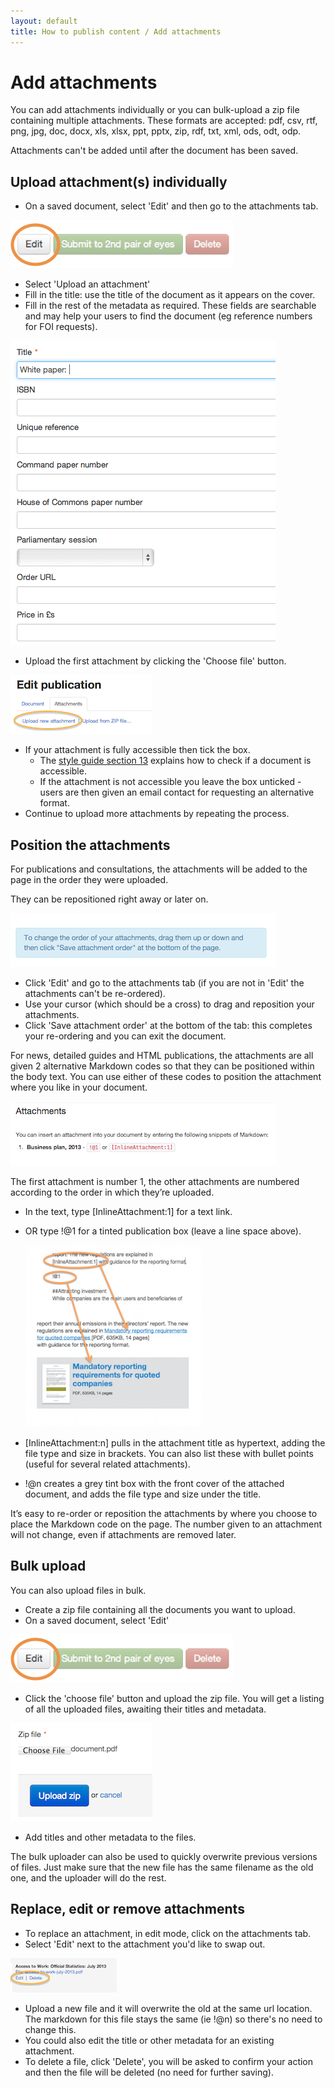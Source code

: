```yaml
---
layout: default
title: How to publish content / Add attachments
---
```


# Add attachments

You can add attachments individually or you can bulk-upload a zip file containing multiple attachments. These formats are accepted: pdf, csv, rtf, png, jpg, doc, docx, xls, xlsx, ppt, pptx, zip, rdf, txt, xml, ods, odt, odp.

Attachments can't be added until after the document has been saved.

## Upload attachment(s) individually

* On a saved document, select 'Edit' and then go to the attachments tab.

![Editing a docoument 3](editing-a-doc-3.png)

* Select 'Upload an attachment' 
* Fill in the title: use the title of the document as it appears on the cover. 
* Fill in the rest of the metadata as required. These fields are searchable and may help your users to find the document (eg reference numbers for FOI requests).

![Add associations 7](add-associations-7.png)

* Upload the first attachment by clicking the 'Choose file' button.

![Add attachments 6](add-attachments-6.png)

* If your attachment is fully accessible then tick the box.
   * The [style guide section 13](https://www.gov.uk/designprinciples/accessiblepdfs) explains how to check if a document is accessible. 
   * If the attachment is not accessible you leave the box unticked - users are then given an email contact for requesting an alternative format.
* Continue to upload more attachments by repeating the process.

## Position the attachments

For publications and consultations, the attachments will be added to the page in the order they were uploaded. 

They can be repositioned right away or later on.

![Add attachments 9](add-attachments-9.png)

* Click 'Edit' and go to the attachments tab (if you are not in 'Edit' the attachments can't be re-ordered).
* Use your cursor (which should be a cross) to drag and reposition your attachments.
* Click 'Save attachment order' at the bottom of the tab: this completes your re-ordering and you can exit the document.


For news, detailed guides and HTML publications, the attachments are all given 2 alternative Markdown codes so that they can be positioned within the body text. You can use either of these codes to position the attachment where you like in your document.

![Add attachments 3](add-attachments-3.png)

The first attachment is number 1, the other attachments are numbered according to the order in which they’re uploaded. 

* In the text, type \[InlineAttachment:1\] for a text link.
* OR type !@1 for a tinted publication box (leave a line space above).

	![Add attachments 2](add-attachments-2.png)

* [InlineAttachment:n] pulls in the attachment title as hypertext, adding the file type and size in brackets. You can also list these with bullet points (useful for several related attachments).
* !@n creates a grey tint box with the front cover of the attached document, and adds the file type and size under the title.

It’s easy to re-order or reposition the attachments by where you choose to place the Markdown code on the page. The number given to an attachment will not change, even if attachments are removed later.

## Bulk upload

You can also upload files in bulk.

* Create a zip file containing all the documents you want to upload.
* On a saved document, select 'Edit'

![Editing a docoument 3](editing-a-doc-3.png)

* Click the 'choose file' button and upload the zip file. You will get a listing of all the uploaded files, awaiting their titles and metadata.

![Add attachments 4](add-attachments-4.png)

* Add titles and other metadata to the files.

The bulk uploader can also be used to quickly overwrite previous versions of files. Just make sure that the new file has the same filename as the old one, and the uploader will do the rest.

## Replace, edit or remove attachments

* To replace an attachment, in edit mode, click on the attachments tab.
* Select 'Edit' next to the attachment you'd like to swap out.

![Add attachments 7](add-attachments-7.png)

* Upload a new file and it will overwrite the old at the same url location. The markdown for this file stays the same (ie !@n) so there's no need to change this.
* You could also edit the title or other metadata for an existing attachment.
* To delete a file, click 'Delete', you will be asked to confirm your action and then the file will be deleted (no need for further saving).


